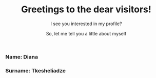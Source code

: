 <h1 align="center">Greetings to the dear visitors!</h1>
<p align="center">I see you interested in my profile?</p>
<p align="center">So, let me tell you a little about myself</p>
<br>
<h3>Name: <b>Diana</b></h2>
<h3>Surname: <b>Tkesheliadze</b></h2>
